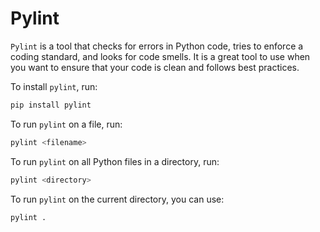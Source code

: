 # Pylint

`Pylint` is a tool that checks for errors in Python code, tries to enforce a coding standard, and looks for code smells.
It is a great tool to use when you want to ensure that your code is clean and follows best practices.

To install `pylint`, run:

```bash
pip install pylint
```

To run `pylint` on a file, run:

```bash
pylint <filename>
```

To run `pylint` on all Python files in a directory, run:

```bash
pylint <directory>
```

To run `pylint` on the current directory, you can use:

```bash
pylint .
```
